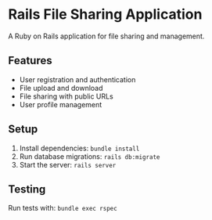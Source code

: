 # Rails File Sharing Application

A Ruby on Rails application for file sharing and management.

## Features

- User registration and authentication
- File upload and download
- File sharing with public URLs
- User profile management

## Setup

1. Install dependencies: `bundle install`
2. Run database migrations: `rails db:migrate`
3. Start the server: `rails server`

## Testing

Run tests with: `bundle exec rspec`